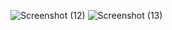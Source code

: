 ![Screenshot (12)](https://github.com/user-attachments/assets/71d2360f-c200-487e-9581-0e2a2711ea25)
![Screenshot (13)](https://github.com/user-attachments/assets/9bfa3d7a-a456-4482-9f54-290d28bb404a)


